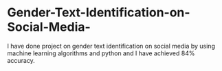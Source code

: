 # Gender-Text-Identification-on-Social-Media-
I have done project on gender text identification on social media by using machine learning algorithms and python and I have achieved 84% accuracy.
